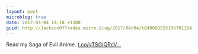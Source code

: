 ```yaml
---
layout: post
microblog: true
date: 2017-04-04 14:18 +1300
guid: http://JacksonOfTrades.micro.blog/2017/04/04/t849068555106701314.html
---
```

Read my Saga of Evil Anime. [t.co/yTSGIQRcV...](https://t.co/yTSGIQRcV9)
